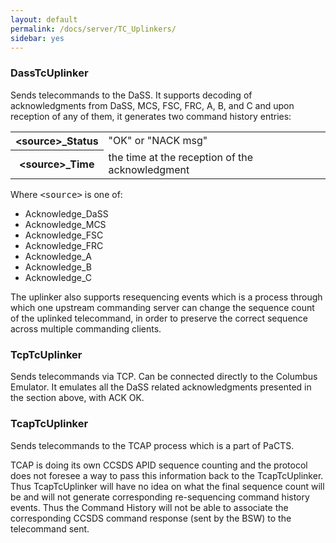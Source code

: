 ```yaml
---
layout: default
permalink: /docs/server/TC_Uplinkers/
sidebar: yes
---
```


### DassTcUplinker
Sends telecommands to the DaSS. It supports decoding of acknowledgments from DaSS, MCS, FSC, FRC, A, B, and C and upon reception of any of them, it generates two command history entries:

<table class="inline">
    <tr>
        <th class="code">&lt;source&gt;_Status</th>
        <td>"OK" or "NACK msg"</td>
    </tr>
    <tr>
        <th class="code">&lt;source&gt;_Time</th>
        <td>the time at the reception of the acknowledgment</td>
    </tr>
</table>

Where <tt>&lt;source&gt;</tt> is one of:

* Acknowledge_DaSS
* Acknowledge_MCS
* Acknowledge_FSC
* Acknowledge_FRC
* Acknowledge_A
* Acknowledge_B
* Acknowledge_C

The uplinker also supports resequencing events which is a process through which one upstream commanding server can change the sequence count of the uplinked telecommand, in order to preserve the correct sequence across multiple commanding clients.

### TcpTcUplinker
Sends telecommands via TCP. Can be connected directly to the Columbus Emulator. It emulates all the DaSS related acknowledgments presented in the section above, with ACK OK.

### TcapTcUplinker
Sends telecommands to the TCAP process which is a part of PaCTS.

<div class="hint">
    TCAP is doing its own CCSDS APID sequence counting and the protocol does not foresee a way to pass this information back to the TcapTcUplinker. Thus TcapTcUplinker will have no idea on what the final sequence count will be and will not generate corresponding re-sequencing command history events. Thus the Command History will not be able to associate the corresponding CCSDS command response (sent by the BSW) to the telecommand sent.
</div>
